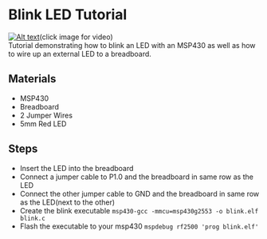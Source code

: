 # Blink LED Tutorial 
[![Alt text](https://img.youtube.com/vi/nVEi3oidXM8/0.jpg)](https://www.youtube.com/watch?v=nVEi3oidXM8)(click image for video)
<br>Tutorial demonstrating how to blink an LED with an MSP430 as well as how to wire up an external LED to a breadboard. 
## Materials
- MSP430
- Breadboard
- 2 Jumper Wires
- 5mm Red LED

## Steps
- Insert the LED into the breadboard
- Connect a jumper cable to P1.0 and the breadboard in same row as the LED
- Connect the other jumper cable to GND and the breadboard in same row as the LED(next to the other)
- Create the blink executable `msp430-gcc -mmcu=msp430g2553 -o blink.elf blink.c`
- Flash the executable to your msp430 `mspdebug rf2500 'prog blink.elf'`
